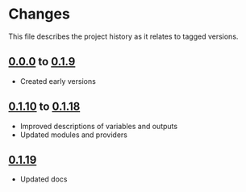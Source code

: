 # Changes
This file describes the project history as it relates to tagged versions.

## [0.0.0](.) to [0.1.9](.)
- Created early versions

## [0.1.10](.) to [0.1.18](.)
- Improved descriptions of variables and outputs
- Updated modules and providers

## [0.1.19](.)
- Updated docs
